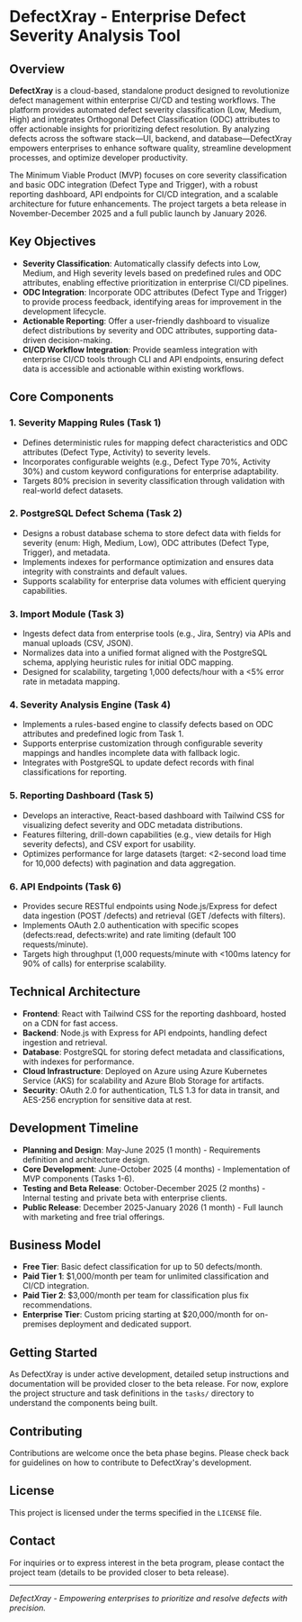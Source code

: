 

# DefectXray - Enterprise Defect Severity Analysis Tool

## Overview

**DefectXray** is a cloud-based, standalone product designed to revolutionize defect management within enterprise CI/CD and testing workflows. The platform provides automated defect severity classification (Low, Medium, High) and integrates Orthogonal Defect Classification (ODC) attributes to offer actionable insights for prioritizing defect resolution. By analyzing defects across the software stack—UI, backend, and database—DefectXray empowers enterprises to enhance software quality, streamline development processes, and optimize developer productivity.

The Minimum Viable Product (MVP) focuses on core severity classification and basic ODC integration (Defect Type and Trigger), with a robust reporting dashboard, API endpoints for CI/CD integration, and a scalable architecture for future enhancements. The project targets a beta release in November-December 2025 and a full public launch by January 2026.

## Key Objectives

- **Severity Classification**: Automatically classify defects into Low, Medium, and High severity levels based on predefined rules and ODC attributes, enabling effective prioritization in enterprise CI/CD pipelines.
- **ODC Integration**: Incorporate ODC attributes (Defect Type and Trigger) to provide process feedback, identifying areas for improvement in the development lifecycle.
- **Actionable Reporting**: Offer a user-friendly dashboard to visualize defect distributions by severity and ODC attributes, supporting data-driven decision-making.
- **CI/CD Workflow Integration**: Provide seamless integration with enterprise CI/CD tools through CLI and API endpoints, ensuring defect data is accessible and actionable within existing workflows.

## Core Components

### 1. Severity Mapping Rules (Task 1)
- Defines deterministic rules for mapping defect characteristics and ODC attributes (Defect Type, Activity) to severity levels.
- Incorporates configurable weights (e.g., Defect Type 70%, Activity 30%) and custom keyword configurations for enterprise adaptability.
- Targets 80% precision in severity classification through validation with real-world defect datasets.

### 2. PostgreSQL Defect Schema (Task 2)
- Designs a robust database schema to store defect data with fields for severity (enum: High, Medium, Low), ODC attributes (Defect Type, Trigger), and metadata.
- Implements indexes for performance optimization and ensures data integrity with constraints and default values.
- Supports scalability for enterprise data volumes with efficient querying capabilities.

### 3. Import Module (Task 3)
- Ingests defect data from enterprise tools (e.g., Jira, Sentry) via APIs and manual uploads (CSV, JSON).
- Normalizes data into a unified format aligned with the PostgreSQL schema, applying heuristic rules for initial ODC mapping.
- Designed for scalability, targeting 1,000 defects/hour with a <5% error rate in metadata mapping.

### 4. Severity Analysis Engine (Task 4)
- Implements a rules-based engine to classify defects based on ODC attributes and predefined logic from Task 1.
- Supports enterprise customization through configurable severity mappings and handles incomplete data with fallback logic.
- Integrates with PostgreSQL to update defect records with final classifications for reporting.

### 5. Reporting Dashboard (Task 5)
- Develops an interactive, React-based dashboard with Tailwind CSS for visualizing defect severity and ODC metadata distributions.
- Features filtering, drill-down capabilities (e.g., view details for High severity defects), and CSV export for usability.
- Optimizes performance for large datasets (target: <2-second load time for 10,000 defects) with pagination and data aggregation.

### 6. API Endpoints (Task 6)
- Provides secure RESTful endpoints using Node.js/Express for defect data ingestion (POST /defects) and retrieval (GET /defects with filters).
- Implements OAuth 2.0 authentication with specific scopes (defects:read, defects:write) and rate limiting (default 100 requests/minute).
- Targets high throughput (1,000 requests/minute with <100ms latency for 90% of calls) for enterprise scalability.

## Technical Architecture

- **Frontend**: React with Tailwind CSS for the reporting dashboard, hosted on a CDN for fast access.
- **Backend**: Node.js with Express for API endpoints, handling defect ingestion and retrieval.
- **Database**: PostgreSQL for storing defect metadata and classifications, with indexes for performance.
- **Cloud Infrastructure**: Deployed on Azure using Azure Kubernetes Service (AKS) for scalability and Azure Blob Storage for artifacts.
- **Security**: OAuth 2.0 for authentication, TLS 1.3 for data in transit, and AES-256 encryption for sensitive data at rest.

## Development Timeline

- **Planning and Design**: May-June 2025 (1 month) - Requirements definition and architecture design.
- **Core Development**: June-October 2025 (4 months) - Implementation of MVP components (Tasks 1-6).
- **Testing and Beta Release**: October-December 2025 (2 months) - Internal testing and private beta with enterprise clients.
- **Public Release**: December 2025-January 2026 (1 month) - Full launch with marketing and free trial offerings.

## Business Model

- **Free Tier**: Basic defect classification for up to 50 defects/month.
- **Paid Tier 1**: $1,000/month per team for unlimited classification and CI/CD integration.
- **Paid Tier 2**: $3,000/month per team for classification plus fix recommendations.
- **Enterprise Tier**: Custom pricing starting at $20,000/month for on-premises deployment and dedicated support.

## Getting Started

As DefectXray is under active development, detailed setup instructions and documentation will be provided closer to the beta release. For now, explore the project structure and task definitions in the `tasks/` directory to understand the components being built.

## Contributing

Contributions are welcome once the beta phase begins. Please check back for guidelines on how to contribute to DefectXray's development.

## License

This project is licensed under the terms specified in the `LICENSE` file.

## Contact

For inquiries or to express interest in the beta program, please contact the project team (details to be provided closer to beta release).

---

*DefectXray - Empowering enterprises to prioritize and resolve defects with precision.*
